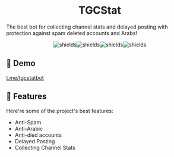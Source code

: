 <h1 align="center" id="title">TGCStat</h1>

<p id="description">The best bot for collecting channel stats and delayed posting with protection against spam deleted accounts and Arabs!</p>

<p align="center"><img src="https://img.shields.io/badge/Version-V1-lightgrey" alt="shields"><img src="https://img.shields.io/badge/Python-3.10-brightgreen" alt="shields"><img src="https://img.shields.io/badge/Aiogram-3.x-blue" alt="shields"><img src="https://img.shields.io/badge/Telethon-1.37.0-lightblue" alt="shields"></p>

<h2>🚀 Demo</h2>

[t.me/tgcstatbot](t.me/tgcstatbot)

  
  
<h2>🧐 Features</h2>

Here're some of the project's best features:

*   Anti-Spam
*   Anti-Arabic
*   Anti-died accounts
*   Delayed Posting
*   Collecting Channel Stats
